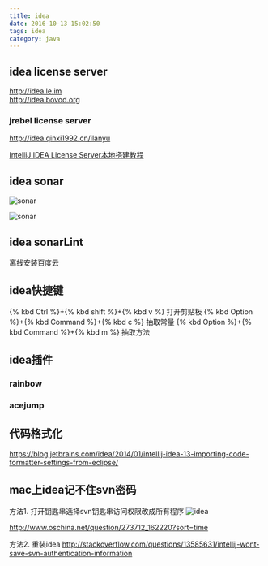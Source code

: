 ```yaml
---
title: idea
date: 2016-10-13 15:02:50
tags: idea
category: java
---
```


## idea license server
http://idea.le.im  
http://idea.bovod.org

### jrebel license server
http://idea.qinxi1992.cn/ilanyu

[IntelliJ IDEA License Server本地搭建教程](http://blog.lanyus.com/archives/174.html)

## idea sonar

![sonar](http://7xlbo3.com1.z0.glb.clouddn.com/2016/11/01/20161101101443.png)

![sonar](http://7xlbo3.com1.z0.glb.clouddn.com/2016/11/01/20161101103810.png)

## idea sonarLint

离线安装[百度云](https://pan.baidu.com/s/1jIkBY9C) 

## idea快捷键

{% kbd Ctrl %}+{% kbd shift %}+{% kbd v %} 打开剪贴板
{% kbd Option %}+{% kbd Command %}+{% kbd c %} 抽取常量
{% kbd Option %}+{% kbd Command %}+{% kbd m %} 抽取方法

## idea插件

### rainbow
### acejump


## 代码格式化

https://blog.jetbrains.com/idea/2014/01/intellij-idea-13-importing-code-formatter-settings-from-eclipse/

## mac上idea记不住svn密码

方法1. 打开钥匙串选择svn钥匙串访问权限改成所有程序
![idea](http://7xlbo3.com1.z0.glb.clouddn.com/2016/11/10/20161110115401.png)

http://www.oschina.net/question/273712_162220?sort=time

方法2. 重装idea http://stackoverflow.com/questions/13585631/intellij-wont-save-svn-authentication-information




